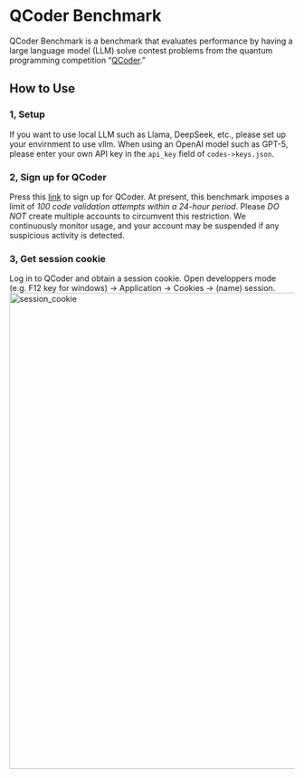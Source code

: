 # QCoder Benchmark

  QCoder Benchmark is a benchmark that evaluates performance by having a large language model (LLM) solve contest problems from the quantum programming competition “[QCoder](https://www.qcoder.jp/en).”

## How to Use

### 1, Setup
  If you want to use local LLM such as Llama, DeepSeek, etc., please set up your envirnment to use vllm. 
  When using an OpenAI model such as GPT-5, please enter your own API key in the `api_key` field of `codes->keys.json`.

### 2, Sign up for QCoder
  Press this [link](https://www.qcoder.jp/en/auth/signup) to sign up for QCoder. At present, this benchmark imposes a limit of *100 code validation attempts within a 24-hour period*. Please *DO* *NOT* create multiple accounts to circumvent this restriction. We continuously monitor usage, and your account may be suspended if any suspicious activity is detected.

### 3, Get session cookie
  Log in to QCoder and obtain a session cookie. Open developpers mode (e.g. F12 key for windows) -> Application -> Cookies -> (name) session.
  <img width="1918" height="840" alt="session_cookie" src="https://github.com/user-attachments/assets/bf47e040-4941-426a-b674-1dd63d577d95" />

